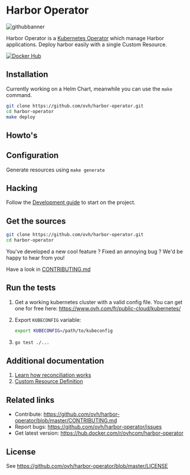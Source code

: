 # Harbor Operator

![githubbanner](https://user-images.githubusercontent.com/3379410/27423240-3f944bc4-5731-11e7-87bb-3ff603aff8a7.png)

Harbor Operator is a [Kubernetes Operator](https://kubernetes.io/docs/concepts/extend-kubernetes/operator/) which manage Harbor applications. Deploy harbor easily with a single Custom Resource.

[![Docker Hub](https://d36jcksde1wxzq.cloudfront.net/saas-mega/blueFingerprint.png)](https://hub.docker.com/r/ovhcom/harbor-operator)

## Installation

Currently working on a Helm Chart, meanwhile you can use the `make` command.

```bash
git clone https://github.com/ovh/harbor-operator.git
cd harbor-operator
make deploy
```

## Howto's

## Configuration

Generate resources using `make generate`

## Hacking

Follow the [Development guide](https://github.com/ovh/harbor-operator/blob/master/docs/development.md) to start on the project.

## Get the sources

```bash
git clone https://github.com/ovh/harbor-operator.git
cd harbor-operator
```

You've developed a new cool feature ? Fixed an annoying bug ? We'd be happy
to hear from you!

Have a look in [CONTRIBUTING.md](https://github.com/ovh/harbor-operator/blob/master/CONTRIBUTING.md)

## Run the tests

 1. Get a working kubernetes cluster with a valid config file.
    You can get one for free here: <https://www.ovh.com/fr/public-cloud/kubernetes/>

 2. Export `KUBECONFIG` variable:

    ```bash
    export KUBECONFIG=/path/to/kubeconfig
    ```

 3. ```bash
    go test ./...
    ```

## Additional documentation

 1. [Learn how reconciliation works](https://github.com/ovh/harbor-operator/blob/master/docs/reconciler.md)
 2. [Custom Resource Definition](https://github.com/ovh/harbor-operator/blob/master/docs/custom-resource-definition.md)

## Related links

* Contribute: <https://github.com/ovh/harbor-operator/blob/master/CONTRIBUTING.md>
* Report bugs: <https://github.com/ovh/harbor-operator/issues>
* Get latest version: <https://hub.docker.com/r/ovhcom/harbor-operator>

## License

See <https://github.com/ovh/harbor-operator/blob/master/LICENSE>
